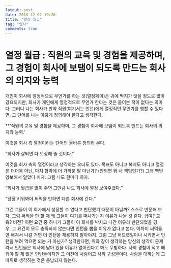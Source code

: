 ```yaml
---
latout: post
date: 2018-12-02 19:20
title: "열정 월급"
tag: "인사"
comments: true
---
```


# 열정 월급 : 직원의 교육 및 경험을 제공하며, 그 경험이 회사에 보탬이 되도록 만드는 회사의 의지와 능력

개인이 회사에 열정적으로 무언가를 하는 것(열정페이)은 귀에 딱지가 앉을 정도로 많이 강요되지만, 회사가 개인에게 열정적으로 무언가 한다는 것은 들어본 적이 없다는 의미다. 그러니 나는 회사가 만약 직원(여기서는 인턴)에게 열정적인 무언가를 행할 수 있다면, 그 단어를 나는 이렇게 정의해야 한다고 생각한다.

**‘직원의 교육 및 경험을 제공하며, 그 경험이 회사에 보탬이 되도록 만드는 회사의 의지와 능력.’

이것을 회사 측 열정이라는 단어의 올바른 정의라 본다.

“회사가 잘되면 다 보상해 줄 것이다.”

이것을 회사 측의 열정이라고 생각하는 오너도 있다. 목표도 아니고 복지도 아니고 열정은 더더욱 아닌, 마치 협박에 더 가까운 말 아닌가? (안되면 뭐 내 책임인가?)
그래 백번 양보해서 알았다 치자. 그럼 나도 한마디 하자.

“회사가 월급을 많이 주면 그만큼 나도 회사에 열정 보여주겠다.”

"당장 키워봐야 써먹을 만하면 다른 회사에 간다.”

그건 그들이 이 회사에서 성장할 수 없다고 판단했기 때문이 아닐까? 스스로 반문해 보자. 그럼 써먹을 만 할 때 왜 그들이 여기를 떠나가는지 이유가 나올 것 같다. 급여? 교육? 비전? 이런 요건 중 하나가 그들이 이 회사를 박차고 나간 이유라 판단되었을 경우, 그 요건이 모두 충족되지 않는다면 인턴을 뽑을 이유가 없다고 본다. 어차피 써먹을 만 해져서 나갈 거면 더 인턴을 채용하지 말아야지.
그럼 그냥 허드렛일이나 시키면서 인턴을 부려 먹으면 되는 거 아닌가? 생각한다면, 위와 같이 생각하는 당신의 생각이 문제라서 인턴들은 회사에 남아 있을 이유가 없어진다고 봐도 무방하다. 사회 경험이 적고 배워야 할 게 많은 인턴들이지만 그 이전에 사람이고 사회 구성원이다. 사람을 대하는데 그따위로 생각하는 것은 용납되지 않는다.
